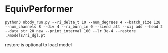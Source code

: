 # EquivPerformer
```
python3 nbody_run.py --ri_delta_t 10 --num_degrees 4 --batch_size 128 --num_channels 8 --div 4 --ri_burn_in 0 --siend att --xij add --head 2 --data_str 20_new --print_interval 100 --lr 3e-4 --restore ./models/ri_dgl.pt

```
restore is optional to load model
